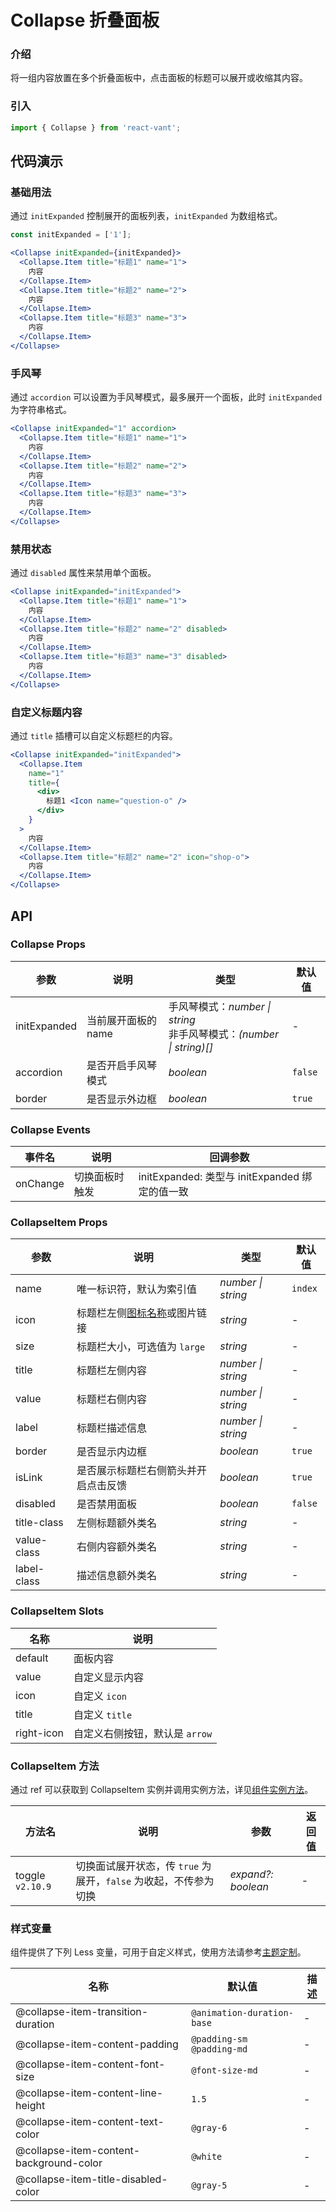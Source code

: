 # Collapse 折叠面板

### 介绍

将一组内容放置在多个折叠面板中，点击面板的标题可以展开或收缩其内容。

### 引入

```js
import { Collapse } from 'react-vant';
```

## 代码演示

### 基础用法

通过 `initExpanded` 控制展开的面板列表，`initExpanded` 为数组格式。

```js
const initExpanded = ['1'];
```

```jsx
<Collapse initExpanded={initExpanded}>
  <Collapse.Item title="标题1" name="1">
    内容
  </Collapse.Item>
  <Collapse.Item title="标题2" name="2">
    内容
  </Collapse.Item>
  <Collapse.Item title="标题3" name="3">
    内容
  </Collapse.Item>
</Collapse>
```

### 手风琴

通过 `accordion` 可以设置为手风琴模式，最多展开一个面板，此时 `initExpanded` 为字符串格式。

```jsx
<Collapse initExpanded="1" accordion>
  <Collapse.Item title="标题1" name="1">
    内容
  </Collapse.Item>
  <Collapse.Item title="标题2" name="2">
    内容
  </Collapse.Item>
  <Collapse.Item title="标题3" name="3">
    内容
  </Collapse.Item>
</Collapse>
```

### 禁用状态

通过 `disabled` 属性来禁用单个面板。

```jsx
<Collapse initExpanded="initExpanded">
  <Collapse.Item title="标题1" name="1">
    内容
  </Collapse.Item>
  <Collapse.Item title="标题2" name="2" disabled>
    内容
  </Collapse.Item>
  <Collapse.Item title="标题3" name="3" disabled>
    内容
  </Collapse.Item>
</Collapse>
```

### 自定义标题内容

通过 `title` 插槽可以自定义标题栏的内容。

```jsx
<Collapse initExpanded="initExpanded">
  <Collapse.Item
    name="1"
    title={
      <div>
        标题1 <Icon name="question-o" />
      </div>
    }
  >
    内容
  </Collapse.Item>
  <Collapse.Item title="标题2" name="2" icon="shop-o">
    内容
  </Collapse.Item>
</Collapse>
```

## API

### Collapse Props

| 参数 | 说明 | 类型 | 默认值 |
| --- | --- | --- | --- |
| initExpanded | 当前展开面板的 name | 手风琴模式：_number \| string_<br>非手风琴模式：_(number \| string)[]_ | - |
| accordion | 是否开启手风琴模式 | _boolean_ | `false` |
| border | 是否显示外边框 | _boolean_ | `true` |

### Collapse Events

| 事件名   | 说明           | 回调参数                                       |
| -------- | -------------- | ---------------------------------------------- |
| onChange | 切换面板时触发 | initExpanded: 类型与 initExpanded 绑定的值一致 |

### CollapseItem Props

| 参数        | 说明                                         | 类型               | 默认值  |
| ----------- | -------------------------------------------- | ------------------ | ------- |
| name        | 唯一标识符，默认为索引值                     | _number \| string_ | `index` |
| icon        | 标题栏左侧[图标名称](#/zh-CN/icon)或图片链接 | _string_           | -       |
| size        | 标题栏大小，可选值为 `large`                 | _string_           | -       |
| title       | 标题栏左侧内容                               | _number \| string_ | -       |
| value       | 标题栏右侧内容                               | _number \| string_ | -       |
| label       | 标题栏描述信息                               | _number \| string_ | -       |
| border      | 是否显示内边框                               | _boolean_          | `true`  |
| isLink      | 是否展示标题栏右侧箭头并开启点击反馈         | _boolean_          | `true`  |
| disabled    | 是否禁用面板                                 | _boolean_          | `false` |
| title-class | 左侧标题额外类名                             | _string_           | -       |
| value-class | 右侧内容额外类名                             | _string_           | -       |
| label-class | 描述信息额外类名                             | _string_           | -       |

### CollapseItem Slots

| 名称       | 说明                           |
| ---------- | ------------------------------ |
| default    | 面板内容                       |
| value      | 自定义显示内容                 |
| icon       | 自定义 `icon`                  |
| title      | 自定义 `title`                 |
| right-icon | 自定义右侧按钮，默认是 `arrow` |

### CollapseItem 方法

通过 ref 可以获取到 CollapseItem 实例并调用实例方法，详见[组件实例方法](#/zh-CN/advanced-usage#zu-jian-shi-li-fang-fa)。

| 方法名 | 说明 | 参数 | 返回值 |
| --- | --- | --- | --- |
| toggle `v2.10.9` | 切换面试展开状态，传 `true` 为展开，`false` 为收起，不传参为切换 | _expand?: boolean_ | - |

### 样式变量

组件提供了下列 Less 变量，可用于自定义样式，使用方法请参考[主题定制](#/zh-CN/theme)。

| 名称                                    | 默认值                     | 描述 |
| --------------------------------------- | -------------------------- | ---- |
| @collapse-item-transition-duration      | `@animation-duration-base` | -    |
| @collapse-item-content-padding          | `@padding-sm @padding-md`  | -    |
| @collapse-item-content-font-size        | `@font-size-md`            | -    |
| @collapse-item-content-line-height      | `1.5`                      | -    |
| @collapse-item-content-text-color       | `@gray-6`                  | -    |
| @collapse-item-content-background-color | `@white`                   | -    |
| @collapse-item-title-disabled-color     | `@gray-5`                  | -    |
